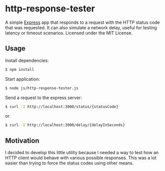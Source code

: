 # http-response-tester

A simple <a href="http://expressjs.com/" title="Express" target="_blank">Express</a> app that responds to a request with the HTTP status code that was requested. It can also simulate a network delay, useful for testing latency or timeout scenarios. Licensed under the MIT License.

## Usage
Install dependencies:

```bash
$ npm install
```
    
Start application:

```bash
$ node js/http-response-tester.js
```
    
Send a request to the express server:

```bash
$ curl -I http://localhost:3000/status/{statusCode}
```

or

```bash
$ curl -I http://localhost:3000/delay/{delayInSeconds}
```
## Motivation
I decided to develop this little utility because I needed a way to test how an HTTP client would behave with various 
possible responses. This was a lot easier than trying to force the status codes using other means.
